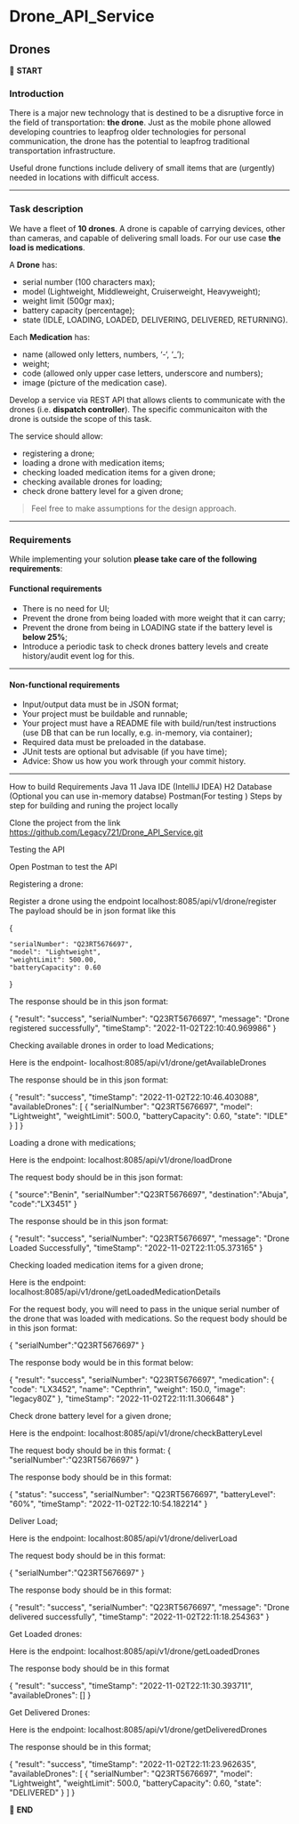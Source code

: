 # Drone_API_Service

## Drones


:scroll: **START**


### Introduction

There is a major new technology that is destined to be a disruptive force in the field of transportation: **the drone**. Just as the mobile phone allowed developing countries to leapfrog older technologies for personal communication, the drone has the potential to leapfrog traditional transportation infrastructure.

Useful drone functions include delivery of small items that are (urgently) needed in locations with difficult access.

---

### Task description

We have a fleet of **10 drones**. A drone is capable of carrying devices, other than cameras, and capable of delivering small loads. For our use case **the load is medications**.

A **Drone** has:
- serial number (100 characters max);
- model (Lightweight, Middleweight, Cruiserweight, Heavyweight);
- weight limit (500gr max);
- battery capacity (percentage);
- state (IDLE, LOADING, LOADED, DELIVERING, DELIVERED, RETURNING).

Each **Medication** has: 
- name (allowed only letters, numbers, ‘-‘, ‘_’);
- weight;
- code (allowed only upper case letters, underscore and numbers);
- image (picture of the medication case).

Develop a service via REST API that allows clients to communicate with the drones (i.e. **dispatch controller**). The specific communicaiton with the drone is outside the scope of this task. 

The service should allow:
- registering a drone;
- loading a drone with medication items;
- checking loaded medication items for a given drone; 
- checking available drones for loading;
- check drone battery level for a given drone;

> Feel free to make assumptions for the design approach. 

---

### Requirements

While implementing your solution **please take care of the following requirements**: 

#### Functional requirements

- There is no need for UI;
- Prevent the drone from being loaded with more weight that it can carry;
- Prevent the drone from being in LOADING state if the battery level is **below 25%**;
- Introduce a periodic task to check drones battery levels and create history/audit event log for this.

---

#### Non-functional requirements

- Input/output data must be in JSON format;
- Your project must be buildable and runnable;
- Your project must have a README file with build/run/test instructions (use DB that can be run locally, e.g. in-memory, via container);
- Required data must be preloaded in the database.
- JUnit tests are optional but advisable (if you have time);
- Advice: Show us how you work through your commit history.

---



How to build
Requirements
Java 11
Java IDE (IntelliJ IDEA)
H2 Database (Optional you can use in-memory databse)
Postman(For testing )
Steps by step for building and runing the project locally


Clone the project from the link https://github.com/Legacy721/Drone_API_Service.git



Testing the API

Open Postman to test the API

Registering a drone:

Register a drone using the endpoint localhost:8085/api/v1/drone/register The payload should be in json format like this

{

    "serialNumber": "Q23RT5676697",
    "model": "Lightweight",
    "weightLimit": 500.00,
    "batteryCapacity": 0.60
    
}

The response should be in this json format:

{
    "result": "success",
    "serialNumber": "Q23RT5676697",
    "message": "Drone registered successfully",
    "timeStamp": "2022-11-02T22:10:40.969986"
}




Checking available drones in order to load Medications;

Here is the endpoint- localhost:8085/api/v1/drone/getAvailableDrones

The response should be in this json format:

{
    "result": "success",
    "timeStamp": "2022-11-02T22:10:46.403088",
    "availableDrones": [
        {
            "serialNumber": "Q23RT5676697",
            "model": "Lightweight",
            "weightLimit": 500.0,
            "batteryCapacity": 0.60,
            "state": "IDLE"
        }
    ]
}


Loading a drone with medications;

Here is the endpoint: localhost:8085/api/v1/drone/loadDrone

The request body should be in this json format:

{
    "source":"Benin",
    "serialNumber":"Q23RT5676697",
    "destination":"Abuja",
    "code":"LX3451"
}

The response should be in this json format:

{
    "result": "success",
    "serialNumber": "Q23RT5676697",
    "message": "Drone Loaded Successfully",
    "timeStamp": "2022-11-02T22:11:05.373165"
}


Checking loaded medication items for a given drone;

Here is the endpoint: localhost:8085/api/v1/drone/getLoadedMedicationDetails

For the request body, you will need to pass in the unique serial number of the drone that was loaded with medications.
So the request body should be in this json format:

{
    "serialNumber":"Q23RT5676697"
}

The response body would be in this format below:

{
    "result": "success",
    "serialNumber": "Q23RT5676697",
    "medication": {
        "code": "LX3452",
        "name": "Cepthrin",
        "weight": 150.0,
        "image": "legacy80Z"
    },
    "timeStamp": "2022-11-02T22:11:11.306648"
}


Check drone battery level for a given drone;

Here is the endpoint: localhost:8085/api/v1/drone/checkBatteryLevel

The request body should be in this format:
{
    "serialNumber":"Q23RT5676697"
}

The response body should be in this format:

{
    "status": "success",
    "serialNumber": "Q23RT5676697",
    "batteryLevel": "60%",
    "timeStamp": "2022-11-02T22:10:54.182214"
}


Deliver Load;

Here is the endpoint: localhost:8085/api/v1/drone/deliverLoad

The request body should be in this format:

{
    "serialNumber":"Q23RT5676697"
}

The response body should be in this format:

{
    "result": "success",
    "serialNumber": "Q23RT5676697",
    "message": "Drone delivered successfully",
    "timeStamp": "2022-11-02T22:11:18.254363"
}


Get Loaded drones:

Here is the endpoint: localhost:8085/api/v1/drone/getLoadedDrones

The response body should be in this format

{
    "result": "success",
    "timeStamp": "2022-11-02T22:11:30.393711",
    "availableDrones": []
}


Get Delivered Drones:

Here is the endpoint: localhost:8085/api/v1/drone/getDeliveredDrones

The response should be in this format;

{
    "result": "success",
    "timeStamp": "2022-11-02T22:11:23.962635",
    "availableDrones": [
        {
            "serialNumber": "Q23RT5676697",
            "model": "Lightweight",
            "weightLimit": 500.0,
            "batteryCapacity": 0.60,
            "state": "DELIVERED"
        }
    ]
}



:scroll: **END**
